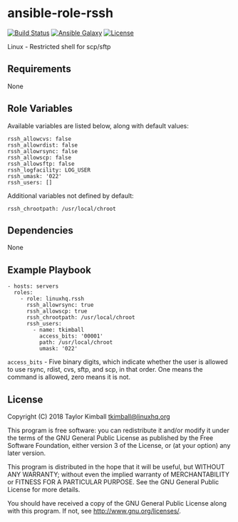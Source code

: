 # ansible-role-rssh

[![Build Status](https://travis-ci.org/linuxhq/ansible-role-rssh.svg?branch=master)](https://travis-ci.org/linuxhq/ansible-role-rssh)
[![Ansible Galaxy](https://img.shields.io/badge/ansible--galaxy-rssh-blue.svg?style=flat)](https://galaxy.ansible.com/linuxhq/rssh)
[![License](https://img.shields.io/badge/license-GPLv3-brightgreen.svg?style=flat)](COPYING)

Linux - Restricted shell for scp/sftp

## Requirements

None

## Role Variables

Available variables are listed below, along with default values:

    rssh_allowcvs: false
    rssh_allowrdist: false
    rssh_allowrsync: false
    rssh_allowscp: false
    rssh_allowsftp: false
    rssh_logfacility: LOG_USER
    rssh_umask: '022'
    rssh_users: []

Additional variables not defined by default:

    rssh_chrootpath: /usr/local/chroot

## Dependencies

None

## Example Playbook

    - hosts: servers
      roles:
        - role: linuxhq.rssh
          rssh_allowrsync: true
          rssh_allowscp: true
          rssh_chrootpath: /usr/local/chroot
          rssh_users:
            - name: tkimball
              access_bits: '00001'
              path: /usr/local/chroot
              umask: '022'

``access_bits`` -  Five binary digits, which indicate whether the user is allowed to use rsync, rdist, cvs, sftp, and scp, in that order. One means the command is allowed, zero means it is not.
## License

Copyright (C) 2018 Taylor Kimball <tkimball@linuxhq.org>

This program is free software: you can redistribute it and/or modify
it under the terms of the GNU General Public License as published by
the Free Software Foundation, either version 3 of the License, or
(at your option) any later version.

This program is distributed in the hope that it will be useful,
but WITHOUT ANY WARRANTY; without even the implied warranty of
MERCHANTABILITY or FITNESS FOR A PARTICULAR PURPOSE. See the
GNU General Public License for more details.

You should have received a copy of the GNU General Public License
along with this program. If not, see <http://www.gnu.org/licenses/>.
